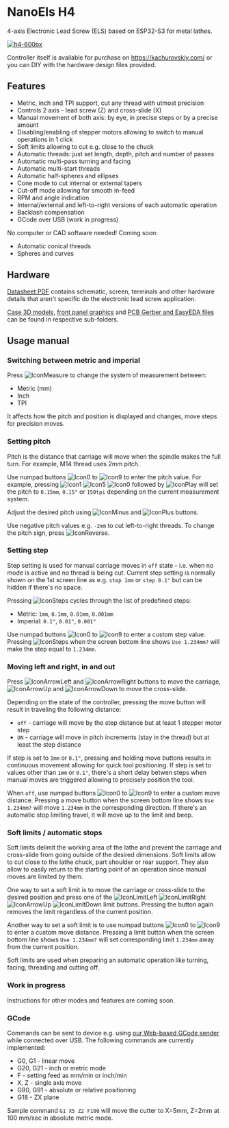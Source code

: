 # NanoEls H4

4-axis Electronic Lead Screw (ELS) based on ESP32-S3 for metal lathes.

[![h4-600px](https://user-images.githubusercontent.com/517919/235074149-307f8b7f-a9d5-4ade-b29a-13809ba81e75.JPG)](https://kachurovskiy.com/)

Controller itself is available for purchase on https://kachurovskiy.com/ or you can DIY with the hardware design files provided.

## Features

- Metric, inch and TPI support, cut any thread with utmost precision
- Controls 2 axis - lead screw (Z) and cross-slide (X)
- Manual movement of both axis: by eye, in precise steps or by a precise amount
- Disabling/enabling of stepper motors allowing to switch to manual operations in 1 click
- Soft limits allowing to cut e.g. close to the chuck
- Automatic threads: just set length, depth, pitch and number of passes
- Automatic multi-pass turning and facing
- Automatic multi-start threads
- Automatic half-spheres and ellipses
- Cone mode to cut internal or external tapers
- Cut-off mode allowing for smooth in-feed
- RPM and angle indication
- Internal/external and left-to-right versions of each automatic operation
- Backlash compensation
- GCode over USB (work in progress)

No computer or CAD software needed! Coming soon:

- Automatic conical threads
- Spheres and curves

## Hardware

[Datasheet PDF](https://raw.githubusercontent.com/kachurovskiy/nanoels/main/h4/h4-20230429.pdf) contains schematic, screen, terminals and other hardware details that aren't specific do the electronic lead screw application.

[Case 3D models](https://github.com/kachurovskiy/nanoels/tree/main/h4/case), [front panel graphics](https://github.com/kachurovskiy/nanoels/tree/main/h4/graphics) and [PCB Gerber and EasyEDA files](https://github.com/kachurovskiy/nanoels/tree/main/h4/pcbs) can be found in respective sub-folders.

## Usage manual

### Switching between metric and imperial

Press ![IconMeasure](https://github.com/kachurovskiy/nanoels/assets/517919/c4b72922-82c7-445a-9954-7bd08abcc6b5) to change the system of measurement between:

- Metric (mm)
- Inch
- TPI

It affects how the pitch and position is displayed and changes, move steps for precision moves.

### Setting pitch

Pitch is the distance that carriage will move when the spindle makes the full turn. For example, M14 thread uses 2mm pitch.

Use numpad buttons ![Icon0](https://github.com/kachurovskiy/nanoels/assets/517919/67f660f1-c6fa-4922-bf03-9f6571023806) to ![Icon9](https://github.com/kachurovskiy/nanoels/assets/517919/6ad6b4e4-5bf1-473f-93ed-65f6ee478d8f) to enter the pitch value. For example, pressing ![Icon1](https://github.com/kachurovskiy/nanoels/assets/517919/f0a4eb3c-1e57-441b-96a8-d76dcf0a6cf4) ![Icon5](https://github.com/kachurovskiy/nanoels/assets/517919/2ca23018-d54f-4754-a8f4-aff00ba655e8) ![Icon0](https://github.com/kachurovskiy/nanoels/assets/517919/1f71946a-14a9-41b0-9c1c-454fb935015c) followed by ![IconPlay](https://github.com/kachurovskiy/nanoels/assets/517919/1bf41a47-f4b5-4896-96a6-72c97ae472e2) will set the pitch to `0.15mm`, `0.15"` or `150tpi` depending on the current measurement system.

Adjust the desired pitch using ![IconMinus](https://github.com/kachurovskiy/nanoels/assets/517919/ed05b417-5714-4e31-9f17-9ff646c85214) and ![IconPlus](https://github.com/kachurovskiy/nanoels/assets/517919/0a5e045c-f670-4e45-8b26-e4e27de9ce7a) buttons.

Use negative pitch values e.g. `-2mm` to cut left-to-right threads. To change the pitch sign, press ![IconReverse](https://github.com/kachurovskiy/nanoels/assets/517919/8eee528a-b628-4207-99b1-6f61b85c8be7).

### Setting step

Step setting is used for manual carriage moves in `off` state - i.e. when no mode is active and no thread is being cut. Current step setting is normally shown on the 1st screen line as e.g. `step 1mm` or `step 0.1"` but can be hidden if there's no space.

Pressing ![IconSteps](https://github.com/kachurovskiy/nanoels/assets/517919/52ce78e4-4202-4642-9433-e61ca39de9d5) cycles through the list of predefined steps:

- Metric: `1mm`, `0.1mm`, `0.01mm`, `0.001mm`
- Imperial: `0.1"`, `0.01"`, `0.001"`

Use numpad buttons ![Icon0](https://github.com/kachurovskiy/nanoels/assets/517919/67f660f1-c6fa-4922-bf03-9f6571023806) to ![Icon9](https://github.com/kachurovskiy/nanoels/assets/517919/6ad6b4e4-5bf1-473f-93ed-65f6ee478d8f) to enter a custom step value. Pressing ![IconSteps](https://github.com/kachurovskiy/nanoels/assets/517919/52ce78e4-4202-4642-9433-e61ca39de9d5) when the screen bottom line shows `Use 1.234mm?` will make the step equal to `1.234mm`.

### Moving left and right, in and out

Press ![IconArrowLeft](https://github.com/kachurovskiy/nanoels/assets/517919/d110519a-6cf4-491e-b81a-c09aefa49e49) and ![IconArrowRight](https://github.com/kachurovskiy/nanoels/assets/517919/48a0327e-0cc4-465e-b371-644f153f3288) buttons to move the carriage, ![IconArrowUp](https://github.com/kachurovskiy/nanoels/assets/517919/ac350635-4424-4438-bcfb-3cb0431345f8) and ![IconArrowDown](https://github.com/kachurovskiy/nanoels/assets/517919/897b4005-45d0-46ed-977e-b25a98983961) to move the cross-slide.

Depending on the state of the controller, pressing the move button will result in traveling the following distance:

- `off` - carriage will move by the step distance but at least 1 stepper motor step
- `ON` - carriage will move in pitch increments (stay in the thread) but at least the step distance

If step is set to `1mm` or `0.1"`, pressing and holding move buttons results in continuous movement allowing for quick tool positioning. If step is set to values other than `1mm` or `0.1"`, there's a short delay betwen steps when manual moves are triggered allowing to precisely position the tool.

When `off`, use numpad buttons ![Icon0](https://github.com/kachurovskiy/nanoels/assets/517919/67f660f1-c6fa-4922-bf03-9f6571023806) to ![Icon9](https://github.com/kachurovskiy/nanoels/assets/517919/6ad6b4e4-5bf1-473f-93ed-65f6ee478d8f) to enter a custom move distance. Pressing a move button when the screen bottom line shows `Use 1.234mm?` will move `1.234mm` in the corresponding direction. If there's an automatic stop limiting travel, it will move up to the limit and beep.

### Soft limits / automatic stops

Soft limits delimit the working area of the lathe and prevent the carriage and cross-slide from going outside of the desired dimensions. Soft limits allow to cut close to the lathe chuck, part shoulder or rear support. They also allow to easily return to the starting point of an operation since manual moves are limited by them.

One way to set a soft limit is to move the carriage or cross-slide to the desired position and press one of the ![IconLimitLeft](https://github.com/kachurovskiy/nanoels/assets/517919/0e3d005e-b917-4389-84b3-76bddbd989a4) ![IconLimitRight](https://github.com/kachurovskiy/nanoels/assets/517919/9890c846-c7af-4082-a862-39bb0a1ffcd7) ![IconArrowUp](https://github.com/kachurovskiy/nanoels/assets/517919/0a1320df-5ec8-4f6d-93f2-f8c1bdfe93b8) ![IconLimitDown](https://github.com/kachurovskiy/nanoels/assets/517919/b18703de-9408-45aa-83e0-812069a3a674) limit buttons. Pressing the button again removes the limit regardless of the current position.

Another way to set a soft limit is to use numpad buttons ![Icon0](https://github.com/kachurovskiy/nanoels/assets/517919/67f660f1-c6fa-4922-bf03-9f6571023806) to ![Icon9](https://github.com/kachurovskiy/nanoels/assets/517919/6ad6b4e4-5bf1-473f-93ed-65f6ee478d8f) to enter a custom move distance. Pressing a limit button when the screen bottom line shows `Use 1.234mm?` will set corresponding limit `1.234mm` away from the current position.

Soft limits are used when preparing an automatic operation like turning, facing, threading and cutting off.

### Work in progress

Instructions for other modes and features are coming soon.

### GCode

Commands can be sent to device e.g. using [our Web-based GCode sender](https://kachurovskiy.github.io/nanoels/h4/sender.html) while connected over USB. The following commands are currently implemented:

- G0, G1 - linear move
- G20, G21 - inch or metric mode
- F - setting feed as mm/min or inch/min
- X, Z - single axis move
- G90, G91 - absolute or relative positioning
- G18 - ZX plane

Sample command `G1 X5 Z2 F100` will move the cutter to X=5mm, Z=2mm at 100 mm/sec in absolute metric mode.
